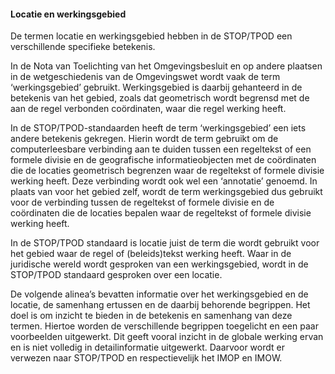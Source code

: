 ﻿#### Locatie en werkingsgebied

De termen locatie en werkingsgebied hebben in de STOP/TPOD een verschillende
specifieke betekenis.

In de Nota van Toelichting van het Omgevingsbesluit en op andere plaatsen in de
wetgeschiedenis van de Omgevingswet wordt vaak de term ‘werkingsgebied’
gebruikt. Werkingsgebied is daarbij gehanteerd in de betekenis van het gebied,
zoals dat geometrisch wordt begrensd met de aan de regel verbonden coördinaten,
waar die regel werking heeft.

In de STOP/TPOD-standaarden heeft de term ‘werkingsgebied’ een iets andere
betekenis gekregen. Hierin wordt de term gebruikt om de computerleesbare
verbinding aan te duiden tussen een regeltekst of een formele divisie en de
geografische informatieobjecten met de coördinaten die de locaties geometrisch
begrenzen waar de regeltekst of formele divisie werking heeft. Deze verbinding
wordt ook wel een ‘annotatie’ genoemd. In plaats van voor het gebied zelf, wordt de term
werkingsgebied dus gebruikt voor de verbinding tussen de regeltekst of formele
divisie en de coördinaten die de locaties bepalen waar de regeltekst of formele
divisie werking heeft.

In de STOP/TPOD standaard is locatie juist de term die wordt gebruikt voor het gebied
waar de regel of (beleids)tekst werking heeft. Waar in de juridische wereld wordt gesproken
van een werkingsgebied, wordt in de STOP/TPOD standaard gesproken over een locatie.

De volgende alinea’s bevatten informatie over het werkingsgebied en de
locatie, de samenhang ertussen en de daarbij behorende begrippen.
Het doel is om inzicht te bieden in de betekenis en samenhang van deze termen. Hiertoe worden
de verschillende begrippen toegelicht en een paar voorbeelden uitgewerkt. Dit
geeft vooral inzicht in de globale werking ervan en is niet volledig in
detailinformatie uitgewerkt. Daarvoor wordt er verwezen naar STOP/TPOD en respectievelijk
het IMOP en IMOW.
